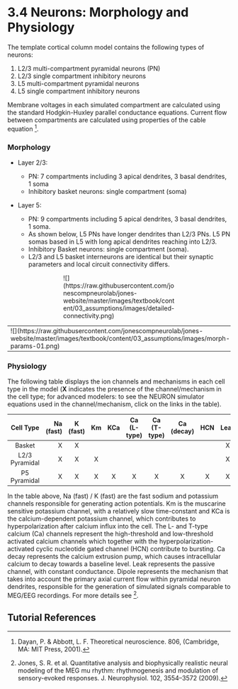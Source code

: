 <!--
# Title: 3.4 Neurons: Morphology and Physiology
# Updated: 2024-01-16
#
# Contributors:
    # Dylan Daniels
-->

<!-- compare original: https://jonescompneurolab.github.io/hnn-under_the_hood/02_morphology-physiology/02_morphology-physiology -->

# 3.4 Neurons: Morphology and Physiology

The template cortical column model contains the following types of neurons:

1. L2/3 multi-compartment pyramidal neurons (PN)
2. L2/3 single compartment inhibitory neurons
3. L5 multi-compartment pyramidal neurons
4. L5 single compartment inhibitory neurons

Membrane voltages in each simulated compartment are calculated using the standard Hodgkin-Huxley parallel conductance equations. Current flow between compartments are calculated using properties of the cable equation [^1].

### Morphology

- Layer 2/3:
    - PN: 7 compartments including 3 apical dendrites, 3 basal dendrites, 1 soma
    - Inhibitory basket neurons: single compartment (soma)

- Layer 5:
    - PN: 9 compartments including 5 apical dendrites, 3 basal dendrites, 1 soma.
    - As shown below, L5 PNs have longer dendrites than L2/3 PNs. L5 PN somas based in L5 with long apical dendrites reaching into L2/3.
    - Inhibitory Basket neurons: single compartment (soma).
    - L2/3 and L5 basket interneurons are identical but their synaptic parameters and local circuit connectivity differs.

<div style="display:block; width:50%; margin: 0 auto;">
![](https://raw.githubusercontent.com/jonescompneurolab/jones-website/master/images/textbook/content/03_assumptions/images/detailed-connectivity.png)
</div>

<table style="border:none">
  <tr>
    <td style="border:none" width=>
    ![](https://raw.githubusercontent.com/jonescompneurolab/jones-website/master/images/textbook/content/03_assumptions/images/morph-params-01.png)
    </td>
    <td style="border:none; vertical-align:middle;">
    ![](https://raw.githubusercontent.com/jonescompneurolab/jones-website/master/images/textbook/content/03_assumptions/images/morph-params-02.png)
    </td>
  </tr>
</table>

### Physiology

The following table displays the ion channels and mechanisms in each cell type in the model (**X** indicates the presence of the channel/mechanism in the cell type; for advanced modelers: to see the NEURON simulator equations used in the channel/mechanism, click on the links in the table).

| Cell Type      | Na (fast) | K (fast) | Km | KCa | Ca (L-type) | Ca (T-type) | Ca (decay) | HCN | Leak | Dipole |
|:--------------:|----------:|:--------:|:--:|:---:|:-----------:|:-----------:|:----------:|:---:|:----:|:------:|
| Basket         |         X | X        |    |     |             |             |            |     | X    |        |
| L2/3 Pyramidal |         X | X        | X  |     |             |             |            |     | X    | X      |
| P5 Pyramidal   |         X | X        | X  | X   | X           | X           | X          | X   | X    | X      |

In the table above, Na (fast) / K (fast) are the fast sodium and potassium channels responsible for generating action potentials. Km is the muscarine sensitive potassium channel, with a relatively slow time-constant and KCa is the calcium-dependent potassium channel, which contributes to hyperpolarization after calcium influx into the cell. The L- and T-type calcium (Ca) channels represent the high-threshold and low-threshold activated calcium channels which together with the hyperpolarization-activated cyclic nucleotide gated channel (HCN) contribute to bursting. Ca decay represents the calcium extrusion pump, which causes intracellular calcium to decay towards a baseline level. Leak represents the passive channel, with constant conductance. Dipole represents the mechanism that takes into account the primary axial current flow within pyramidal neuron dendrites, responsible for the generation of simulated signals comparable to MEG/EEG recordings. For more details see [^2].

## Tutorial References

[^1]: Dayan, P. & Abbott, L. F. Theoretical neuroscience. 806, (Cambridge, MA: MIT Press, 2001).
[^2]: Jones, S. R. et al. Quantitative analysis and biophysically realistic neural modeling of the MEG mu rhythm: rhythmogenesis and modulation of sensory-evoked responses. J. Neurophysiol. 102, 3554–3572 (2009).

